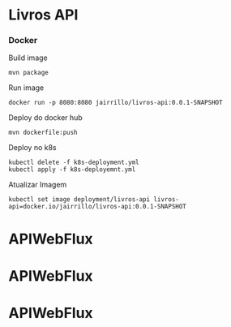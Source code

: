 # Livros API

### Docker

Build image

```
mvn package
```

Run image

```
docker run -p 8080:8080 jairrillo/livros-api:0.0.1-SNAPSHOT
```

Deploy do docker hub

```
mvn dockerfile:push
```

Deploy no k8s

```
kubectl delete -f k8s-deployment.yml
kubectl apply -f k8s-deployemnt.yml
```

Atualizar Imagem

```
kubectl set image deployment/livros-api livros-api=docker.io/jairrillo/livros-api:0.0.1-SNAPSHOT
```



# APIWebFlux
# APIWebFlux
# APIWebFlux
